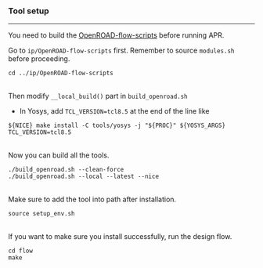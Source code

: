 ### Tool setup
-----------------------------------------------------------

You need to build the [OpenROAD-flow-scripts](https://github.com/The-OpenROAD-Project/OpenROAD-flow-scripts) before running APR.

Go to `ip/OpenROAD-flow-scripts` first. Remember to source `modules.sh` before proceeding.
```
cd ../ip/OpenROAD-flow-scripts
```

\
Then modify `__local_build()` part in `build_openroad.sh`

- In Yosys, add `TCL_VERSION=tcl8.5` at the end of the line like 
```
${NICE} make install -C tools/yosys -j "${PROC}" ${YOSYS_ARGS} TCL_VERSION=tcl8.5
``` 

\
Now you can build all the tools.
```
./build_openroad.sh --clean-force
./build_openroad.sh --local --latest --nice
```

\
Make sure to add the tool into path after installation.
```
source setup_env.sh
```  

\
If you want to make sure you install successfully, run the design flow.
```
cd flow
make
```